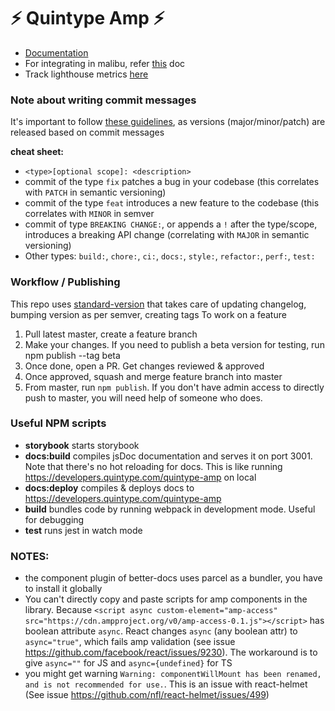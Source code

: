 # ⚡ Quintype Amp ⚡

- [Documentation](https://developers.quintype.com/quintype-amp)
- For integrating in malibu, refer [this](https://developers.quintype.com/malibu/tutorial/amp-library-integration.html) doc
- Track lighthouse metrics [here](https://lighthouse-ci.staging.quinpress.com/app/projects/amplib/dashboard)

### Note about writing commit messages

It's important to follow [these guidelines](https://www.conventionalcommits.org/en/v1.0.0/), as versions (major/minor/patch) are released based on commit messages

**cheat sheet:**

- `<type>[optional scope]: <description>`
- commit of the type `fix` patches a bug in your codebase (this correlates with `PATCH` in semantic versioning)
- commit of the type `feat` introduces a new feature to the codebase (this correlates with `MINOR` in semver
- commit of type `BREAKING CHANGE:`, or appends a `!` after the type/scope, introduces a breaking API change (correlating with `MAJOR` in semantic versioning)
- Other types: `build:`, `chore:`, `ci:`, `docs:`, `style:`, `refactor:`, `perf:`, `test:`

### Workflow / Publishing

This repo uses [standard-version](https://www.npmjs.com/package/standard-version) that takes care of updating changelog, bumping version as per semver, creating tags
To work on a feature

1. Pull latest master, create a feature branch
2. Make your changes. If you need to publish a beta version for testing, run npm publish --tag beta
3. Once done, open a PR. Get changes reviewed & approved
4. Once approved, squash and merge feature branch into master
5. From master, run `npm publish`. If you don't have admin access to directly push to master, you will need help of someone who does.

### Useful NPM scripts

- **storybook** starts storybook
- **docs:build** compiles jsDoc documentation and serves it on port 3001. Note that there's no hot reloading for docs. This is like running https://developers.quintype.com/quintype-amp on local
- **docs:deploy** compiles & deploys docs to https://developers.quintype.com/quintype-amp
- **build** bundles code by running webpack in development mode. Useful for debugging
- **test** runs jest in watch mode

### NOTES:

- the component plugin of better-docs uses parcel as a bundler, you have to install it globally
- You can't directly copy and paste scripts for amp components in the library. Because `<script async custom-element="amp-access" src="https://cdn.ampproject.org/v0/amp-access-0.1.js"></script>` has boolean attribute `async`. React changes `async` (any boolean attr) to `async="true"`, which fails amp validation (see issue https://github.com/facebook/react/issues/9230). The workaround is to give `async=""` for JS and `async={undefined}` for TS
- you might get warning `Warning: componentWillMount has been renamed, and is not recommended for use.`. This is an issue with react-helmet (See issue https://github.com/nfl/react-helmet/issues/499)
